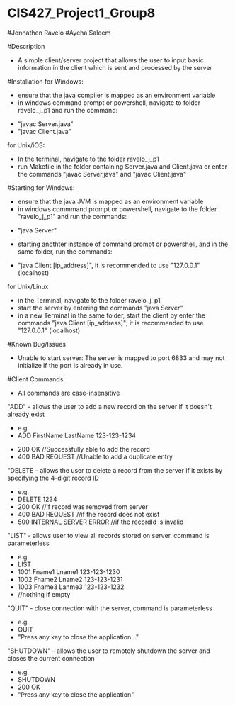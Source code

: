 # CIS427_Project1_Group8
#Jonnathen Ravelo
#Ayeha Saleem

#Description
- A simple client/server project that allows the user to input basic information in the client which is sent and processed by the server

#Installation
for Windows:
- ensure that the java compiler is mapped as an environment variable
- in windows command prompt or powershell, navigate to folder ravelo_j_p1 and run the command:
* "javac Server.java"
* "javac Client.java"

for Unix/iOS:
- In the terminal, navigate to the folder ravelo_j_p1
- run Makefile in the folder containing Server.java and Client.java or enter the commands "javac Server.java" and "javac Client.java"

#Starting
for Windows:
- ensure that the java JVM is mapped as an environment variable
- in windows commmand prompt or powershell, navigate to the folder "ravelo_j_p1" and run the commands:
* "java Server"
- starting anothter instance of command prompt or powershell, and in the same folder, run the commands:
* "java Client [ip_address]", it is recommended to use "127.0.0.1" (localhost)

for Unix/Linux
- in the Terminal, navigate to the folder ravelo_j_p1
- start the server by entering the commands "java Server"
- in a new Terminal in the same folder, start the client by enter the commands "java Client [ip_address]"; it is recommended to use "127.0.0.1" (localhost)

#Known Bug/Issues
- Unable to start server: The server is mapped to port 6833 and may not initialize if the port is already in use.

#Client Commands: 
* All commands are case-insensitive

"ADD" - allows the user to add a new record on the server if it doesn't already exist
+ e.g. 
+ ADD FirstName LastName 123-123-1234 
- 200 OK              //Successfully able to add the record
- 400 BAD REQUEST     //Unable to add a duplicate entry

"DELETE - allows the user to delete a record from the server if it exists by specifying the 4-digit record ID
+ e.g. 
+ DELETE 1234
+ 200 OK                        //if record was removed from server
+ 400 BAD REQUEST              //if the record does not exist
+ 500 INTERNAL SERVER ERROR    //if the recordId is invalid

"LIST" - allows user to view all records stored on server, command is parameterless
+ e.g. 
+ LIST
+ 1001 Fname1 Lname1 123-123-1230
+ 1002 Fname2 Lname2 123-123-1231
+ 1003 Fname3 Lanme3 123-123-1232
+ //nothing if empty

"QUIT" - close connection with the server, command is parameterless
+ e.g.
+ QUIT
+ "Press any key to close the application..."

"SHUTDOWN" - allows the user to remotely shutdown the server and closes the current connection
+ e.g.
+ SHUTDOWN
+ 200 OK
+ "Press any key to close the application"
 

